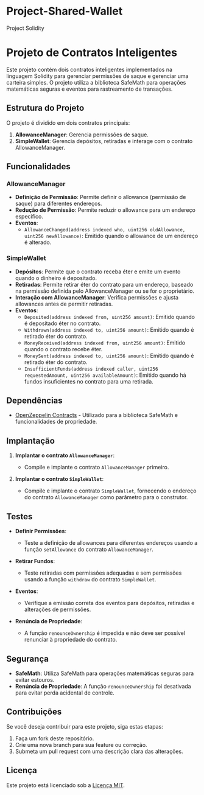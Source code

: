 # Project-Shared-Wallet
Project Solidity 


# Projeto de Contratos Inteligentes

Este projeto contém dois contratos inteligentes implementados na linguagem Solidity para gerenciar permissões de saque e gerenciar uma carteira simples. O projeto utiliza a biblioteca SafeMath para operações matemáticas seguras e eventos para rastreamento de transações.

## Estrutura do Projeto

O projeto é dividido em dois contratos principais:

1. **AllowanceManager**: Gerencia permissões de saque.
2. **SimpleWallet**: Gerencia depósitos, retiradas e interage com o contrato AllowanceManager.

## Funcionalidades

### AllowanceManager

- **Definição de Permissão**: Permite definir o allowance (permissão de saque) para diferentes endereços.
- **Redução de Permissão**: Permite reduzir o allowance para um endereço específico.
- **Eventos**:
  - `AllowanceChanged(address indexed who, uint256 oldAllowance, uint256 newAllowance)`: Emitido quando o allowance de um endereço é alterado.

### SimpleWallet

- **Depósitos**: Permite que o contrato receba éter e emite um evento quando o dinheiro é depositado.
- **Retiradas**: Permite retirar éter do contrato para um endereço, baseado na permissão definida pelo AllowanceManager ou se for o proprietário.
- **Interação com AllowanceManager**: Verifica permissões e ajusta allowances antes de permitir retiradas.
- **Eventos**:
  - `Deposited(address indexed from, uint256 amount)`: Emitido quando é depositado éter no contrato.
  - `Withdrawn(address indexed to, uint256 amount)`: Emitido quando é retirado éter do contrato.
  - `MoneyReceived(address indexed from, uint256 amount)`: Emitido quando o contrato recebe éter.
  - `MoneySent(address indexed to, uint256 amount)`: Emitido quando é retirado éter do contrato.
  - `InsufficientFunds(address indexed caller, uint256 requestedAmount, uint256 availableAmount)`: Emitido quando há fundos insuficientes no contrato para uma retirada.

## Dependências

- [OpenZeppelin Contracts](https://docs.openzeppelin.com/contracts/4.x/) - Utilizado para a biblioteca SafeMath e funcionalidades de propriedade.

## Implantação

1. **Implantar o contrato `AllowanceManager`**:
   - Compile e implante o contrato `AllowanceManager` primeiro.

2. **Implantar o contrato `SimpleWallet`**:
   - Compile e implante o contrato `SimpleWallet`, fornecendo o endereço do contrato `AllowanceManager` como parâmetro para o construtor.

## Testes

- **Definir Permissões**:
  - Teste a definição de allowances para diferentes endereços usando a função `setAllowance` do contrato `AllowanceManager`.

- **Retirar Fundos**:
  - Teste retiradas com permissões adequadas e sem permissões usando a função `withdraw` do contrato `SimpleWallet`.

- **Eventos**:
  - Verifique a emissão correta dos eventos para depósitos, retiradas e alterações de permissões.

- **Renúncia de Propriedade**:
  - A função `renounceOwnership` é impedida e não deve ser possível renunciar à propriedade do contrato.

## Segurança

- **SafeMath**: Utiliza SafeMath para operações matemáticas seguras para evitar estouros.
- **Renúncia de Propriedade**: A função `renounceOwnership` foi desativada para evitar perda acidental de controle.

## Contribuições

Se você deseja contribuir para este projeto, siga estas etapas:

1. Faça um fork deste repositório.
2. Crie uma nova branch para sua feature ou correção.
3. Submeta um pull request com uma descrição clara das alterações.

## Licença

Este projeto está licenciado sob a [Licença MIT](LICENSE).



